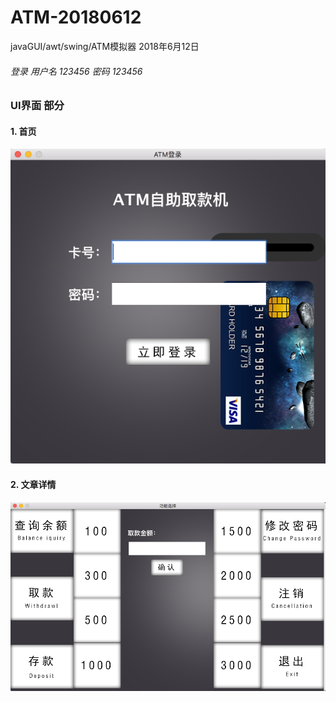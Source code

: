 # ATM-20180612
javaGUI/awt/swing/ATM模拟器 2018年6月12日

###### 登录 用户名 123456 密码 123456

### UI界面 部分
#### 1. 首页
![登录](https://github.com/LIUVVi/ATM-20180612/blob/main/UI/login.png?raw=true)
#### 2. 文章详情
![取款](https://github.com/LIUVVi/ATM-20180612/blob/main/UI/fetch.png?raw=true)
